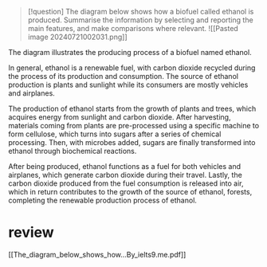 > [!question]
> The diagram below shows how a biofuel called ethanol is produced. Summarise the information by selecting and reporting the main features, and make comparisons where relevant.
> ![[Pasted image 20240721002031.png]]

The diagram illustrates the producing process of a biofuel named ethanol.

In general, ethanol is a renewable fuel, with carbon dioxide recycled during the process of its production and consumption. The source of ethanol production is plants and sunlight while its consumers are mostly vehicles and airplanes.

The production of ethanol starts from the growth of plants and trees, which acquires energy from sunlight and carbon dioxide. After harvesting, materials coming from plants are pre-processed using a specific machine to form cellulose, which turns into sugars after a series of chemical processing. Then, with microbes added, sugars are finally transformed into ethanol through biochemical reactions.

After being produced, ethanol functions as a fuel for both vehicles and airplanes, which generate carbon dioxide during their travel. Lastly, the carbon dioxide produced from the fuel consumption is released into air, which in return contributes to the growth of the source of ethanol, forests, completing the renewable production process of ethanol.



# review

[[The_diagram_below_shows_how...By_ielts9.me.pdf]]

